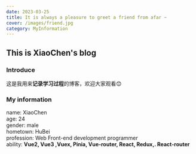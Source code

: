 ```yaml
---
date: 2023-03-25
title: It is always a pleasure to greet a friend from afar ~
cover: /images/friend.jpg
category: MyInformation
---
```


## This is XiaoChen's blog

### Introduce

这是我用来**记录学习过程**的博客，欢迎大家观看:blush:

### My information

name: XiaoChen  
age: 24  
gender: male  
hometown: HuBei  
profession: Web Front-end development programmer  
ability: **Vue2, Vue3 ,Vuex, Pinia, Vue-router, React, Redux,. React-router**
